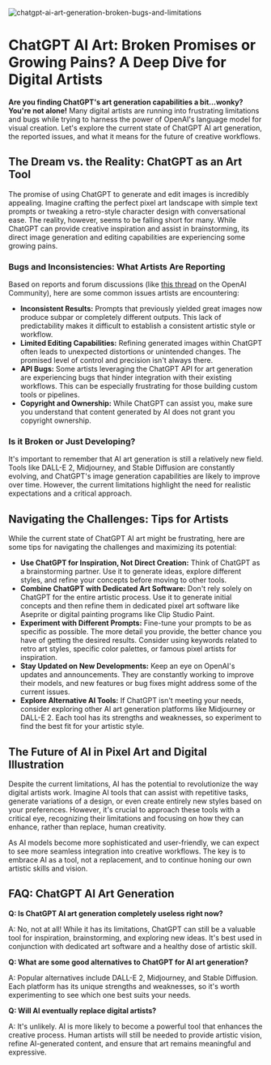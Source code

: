 ![chatgpt-ai-art-generation-broken-bugs-and-limitations](https://images.pexels.com/photos/18069362/pexels-photo-18069362.png?auto=compress&cs=tinysrgb&fit=crop&h=627&w=1200)

# ChatGPT AI Art: Broken Promises or Growing Pains? A Deep Dive for Digital Artists

**Are you finding ChatGPT's art generation capabilities a bit…wonky? You're not alone!** Many digital artists are running into frustrating limitations and bugs while trying to harness the power of OpenAI's language model for visual creation. Let's explore the current state of ChatGPT AI art generation, the reported issues, and what it means for the future of creative workflows.

## The Dream vs. the Reality: ChatGPT as an Art Tool

The promise of using ChatGPT to generate and edit images is incredibly appealing. Imagine crafting the perfect pixel art landscape with simple text prompts or tweaking a retro-style character design with conversational ease. The reality, however, seems to be falling short for many. While ChatGPT can provide creative inspiration and assist in brainstorming, its direct image generation and editing capabilities are experiencing some growing pains.

### Bugs and Inconsistencies: What Artists Are Reporting

Based on reports and forum discussions (like [this thread](https://community.openai.com/t/chatgpt-ai-art-generation-editing-and-production-is-broken-conned/1348394) on the OpenAI Community), here are some common issues artists are encountering:

*   **Inconsistent Results:** Prompts that previously yielded great images now produce subpar or completely different outputs. This lack of predictability makes it difficult to establish a consistent artistic style or workflow.
*   **Limited Editing Capabilities:** Refining generated images within ChatGPT often leads to unexpected distortions or unintended changes. The promised level of control and precision isn't always there.
*   **API Bugs:** Some artists leveraging the ChatGPT API for art generation are experiencing bugs that hinder integration with their existing workflows. This can be especially frustrating for those building custom tools or pipelines.
*   **Copyright and Ownership:** While ChatGPT can assist you, make sure you understand that content generated by AI does not grant you copyright ownership.

### Is it Broken or Just Developing?

It's important to remember that AI art generation is still a relatively new field. Tools like DALL-E 2, Midjourney, and Stable Diffusion are constantly evolving, and ChatGPT's image generation capabilities are likely to improve over time. However, the current limitations highlight the need for realistic expectations and a critical approach.

## Navigating the Challenges: Tips for Artists

While the current state of ChatGPT AI art might be frustrating, here are some tips for navigating the challenges and maximizing its potential:

*   **Use ChatGPT for Inspiration, Not Direct Creation:** Think of ChatGPT as a brainstorming partner. Use it to generate ideas, explore different styles, and refine your concepts before moving to other tools.
*   **Combine ChatGPT with Dedicated Art Software:** Don't rely solely on ChatGPT for the entire artistic process. Use it to generate initial concepts and then refine them in dedicated pixel art software like Aseprite or digital painting programs like Clip Studio Paint.
*   **Experiment with Different Prompts:** Fine-tune your prompts to be as specific as possible. The more detail you provide, the better chance you have of getting the desired results. Consider using keywords related to retro art styles, specific color palettes, or famous pixel artists for inspiration.
*   **Stay Updated on New Developments:** Keep an eye on OpenAI's updates and announcements. They are constantly working to improve their models, and new features or bug fixes might address some of the current issues.
*   **Explore Alternative AI Tools:** If ChatGPT isn't meeting your needs, consider exploring other AI art generation platforms like Midjourney or DALL-E 2. Each tool has its strengths and weaknesses, so experiment to find the best fit for your artistic style.

## The Future of AI in Pixel Art and Digital Illustration

Despite the current limitations, AI has the potential to revolutionize the way digital artists work. Imagine AI tools that can assist with repetitive tasks, generate variations of a design, or even create entirely new styles based on your preferences. However, it's crucial to approach these tools with a critical eye, recognizing their limitations and focusing on how they can enhance, rather than replace, human creativity.

As AI models become more sophisticated and user-friendly, we can expect to see more seamless integration into creative workflows. The key is to embrace AI as a tool, not a replacement, and to continue honing our own artistic skills and vision.

## FAQ: ChatGPT AI Art Generation

**Q: Is ChatGPT AI art generation completely useless right now?**

A: No, not at all! While it has its limitations, ChatGPT can still be a valuable tool for inspiration, brainstorming, and exploring new ideas. It's best used in conjunction with dedicated art software and a healthy dose of artistic skill.

**Q: What are some good alternatives to ChatGPT for AI art generation?**

A: Popular alternatives include DALL-E 2, Midjourney, and Stable Diffusion. Each platform has its unique strengths and weaknesses, so it's worth experimenting to see which one best suits your needs.

**Q: Will AI eventually replace digital artists?**

A: It's unlikely. AI is more likely to become a powerful tool that enhances the creative process. Human artists will still be needed to provide artistic vision, refine AI-generated content, and ensure that art remains meaningful and expressive.